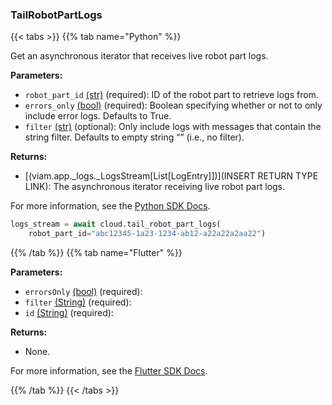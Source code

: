 ### TailRobotPartLogs

{{< tabs >}}
{{% tab name="Python" %}}

Get an asynchronous iterator that receives live robot part logs.

**Parameters:**

- `robot_part_id` [(str)](https://docs.python.org/3/library/stdtypes.html#text-sequence-type-str) (required): ID of the robot part to retrieve logs from.
- `errors_only` [(bool)](https://docs.python.org/3/library/stdtypes.html#boolean-type-bool) (required): Boolean specifying whether or not to only include error logs. Defaults to True.
- `filter` [(str)](<INSERT PARAM TYPE LINK>) (optional): Only include logs with messages that contain the string filter. Defaults to empty string “” (i.e., no filter).

**Returns:**

- [(viam.app._logs._LogsStream[List[LogEntry]])](INSERT RETURN TYPE LINK): The asynchronous iterator receiving live robot part logs.

For more information, see the [Python SDK Docs](https://python.viam.dev/autoapi/viam/app/app_client/index.html#viam.app.app_client.AppClient.tail_robot_part_logs).

``` python {class="line-numbers linkable-line-numbers"}
logs_stream = await cloud.tail_robot_part_logs(
    robot_part_id="abc12345-1a23-1234-ab12-a22a22a2aa22")
```

{{% /tab %}}
{{% tab name="Flutter" %}}

**Parameters:**

- `errorsOnly` [(bool)](https://api.flutter.dev/flutter/dart-core/bool-class.html) (required):
- `filter` [(String)](https://api.flutter.dev/flutter/dart-core/String-class.html) (required):
- `id` [(String)](https://api.flutter.dev/flutter/dart-core/String-class.html) (required):

**Returns:**

- None.

For more information, see the [Flutter SDK Docs](https://flutter.viam.dev/viam_protos.app.app/AppServiceClient/tailRobotPartLogs.html).

{{% /tab %}}
{{< /tabs >}}
